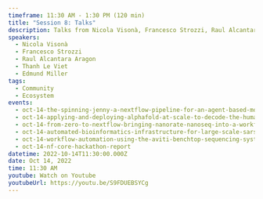 ```yaml
---
timeframe: 11:30 AM - 1:30 PM (120 min)
title: "Session 8: Talks"
description: Talks from Nicola Visonà, Francesco Strozzi, Raul Alcantara Aragon, Thanh Le Viet and Edmund Miller.
speakers:
  - Nicola Visonà
  - Francesco Strozzi
  - Raul Alcantara Aragon
  - Thanh Le Viet
  - Edmund Miller
tags:
  - Community
  - Ecosystem
events:
  - oct-14-the-spinning-jenny-a-nextflow-pipeline-for-an-agent-based-model-of-the-first-industrial-revolution
  - oct-14-applying-and-deploying-alphafold-at-scale-to-decode-the-human-gut-microbiome-proteome
  - oct-14-from-zero-to-nextflow-bringing-nanorate-nanoseq-into-a-workflow
  - oct-14-automated-bioinformatics-infrastructure-for-large-scale-sars-cov-2-genomic-surveillance-at-qib
  - oct-14-workflow-automation-using-the-aviti-benchtop-sequencing-system-and-nextflow-tower
  - oct-14-nf-core-hackathon-report
datetime: 2022-10-14T11:30:00.000Z
date: Oct 14, 2022
time: 11:30 AM
youtube: Watch on Youtube
youtubeUrl: https://youtu.be/S9FDUEBSYCg
---
```

